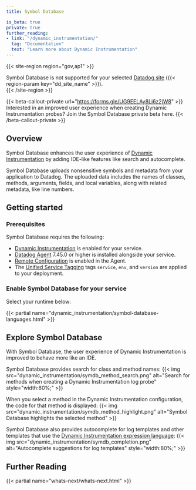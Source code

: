```yaml
---
title: Symbol Database

is_beta: true
private: true
further_reading:
- link: "/dynamic_instrumentation/"
  tag: "Documentation"
  text: "Learn more about Dynamic Instrumentation"
---
```


{{< site-region region="gov,ap1" >}}
<div class="alert alert-warning">Symbol Database is not supported for your selected <a href="/getting_started/site">Datadog site</a> ({{< region-param key="dd_site_name" >}}).</div>
{{< /site-region >}}

{{< beta-callout-private url="https://forms.gle/UG9EELAy8Li6z2jW8" >}}
Interested in an improved user experience when creating Dynamic Instrumentation probes? Join the Symbol Database private beta here.
{{< /beta-callout-private >}}

## Overview

Symbol Database enhances the user experience of [Dynamic Instrumentation][1]  by adding IDE-like features like search and autocomplete.

Symbol Database uploads nonsensitive symbols and metadata from your application to Datadog. The uploaded data includes the names of classes, methods, arguments, fields, and local variables, along with related metadata, like line numbers.

## Getting started

### Prerequisites

Symbol Database requires the following:

- [Dynamic Instrumentation][1] is enabled for your service.
- [Datadog Agent][2] 7.45.0 or higher is installed alongside your service.
- [Remote Configuration][3] is enabled in the Agent.
- The [Unified Service Tagging][4] tags `service`, `env`, and `version` are applied to your deployment.

### Enable Symbol Database for your service

Select your runtime below:

{{< partial name="dynamic_instrumentation/symbol-database-languages.html" >}}

## Explore Symbol Database

With Symbol Database, the user experience of Dynamic Instrumentation is improved to behave more like an IDE.

Symbol Database provides search for class and method names:
{{< img src="dynamic_instrumentation/symdb_method_search.png" alt="Search for methods when creating a Dynamic Instrumentation log probe" style="width:60%;" >}}

When you select a method in the Dynamic Instrumentation configuration, the code for that method is displayed:
{{< img src="dynamic_instrumentation/symdb_method_highlight.png" alt="Symbol Database highlights the selected method" >}}

Symbol Database also provides autocomplete for log templates and other templates that use the [Dynamic Instrumentation expression language][5]:
{{< img src="dynamic_instrumentation/symdb_completion.png" alt="Autocomplete suggestions for log templates" style="width:80%;" >}}

## Further Reading

{{< partial name="whats-next/whats-next.html" >}}

[1]: /dynamic_instrumentation/
[2]: /agent/
[3]: /agent/remote_config/
[4]: /getting_started/tagging/unified_service_tagging/
[5]: /dynamic_instrumentation/expression-language
[6]: https://github.com/DataDog/dd-trace-java
[7]: https://github.com/DataDog/dd-trace-py
[8]: https://github.com/DataDog/dd-trace-dotnet
[9]: /integrations/guide/source-code-integration/
